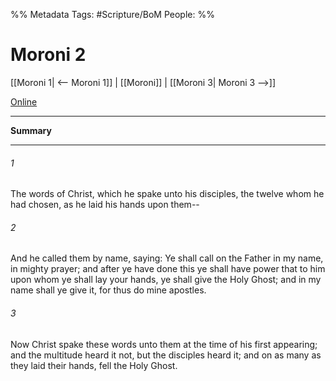 %% Metadata
Tags: #Scripture/BoM
People: 
%%
# Moroni 2
[[Moroni 1| <-- Moroni 1]] | [[Moroni]] | [[Moroni 3| Moroni 3 -->]]

[Online](https://churchofjesuschrist.org/study/scriptures/bofm/moro/2?lang=eng)

---
__Summary__



---
###### 1
The words of Christ, which he spake unto his disciples, the twelve whom he had chosen, as he laid his hands upon them--
###### 2
And he called them by name, saying: Ye shall call on the Father in my name, in mighty prayer; and after ye have done this ye shall have power that to him upon whom ye shall lay your hands, ye shall give the Holy Ghost; and in my name shall ye give it, for thus do mine apostles.
###### 3
Now Christ spake these words unto them at the time of his first appearing; and the multitude heard it not, but the disciples heard it; and on as many as they laid their hands, fell the Holy Ghost.



